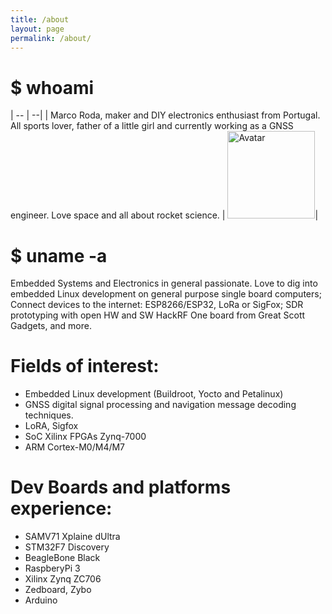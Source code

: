 ```yaml
---
title: /about
layout: page
permalink: /about/
---
```


# $ whoami

| -- | --|
| Marco Roda, maker and DIY electronics enthusiast from Portugal. All sports lover, father of a little girl and currently working as a GNSS engineer. Love space and all about rocket science. | <img src="../assets/avatar.png" class='avatar_logo' alt="Avatar" style="width:140px">|


# $ uname -a
Embedded Systems and Electronics in general passionate. Love to dig into embedded Linux development on general purpose single board computers; Connect devices to the internet: ESP8266/ESP32, LoRa or SigFox; SDR prototyping with open HW and SW HackRF One board from Great Scott Gadgets, and more.   

# Fields of interest: 
* Embedded Linux development (Buildroot, Yocto and Petalinux)
* GNSS digital signal processing and navigation message decoding techniques.
* LoRA, Sigfox
* SoC Xilinx FPGAs Zynq-7000
* ARM Cortex-M0/M4/M7

# Dev Boards and platforms experience:
* SAMV71 Xplaine dUltra
* STM32F7 Discovery
* BeagleBone Black
* RaspberyPi 3
* Xilinx Zynq ZC706
* Zedboard, Zybo
* Arduino